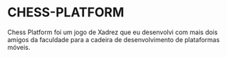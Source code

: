 # CHESS-PLATFORM
Chess Platform foi um jogo de Xadrez que eu desenvolvi com mais dois amigos da faculdade para a cadeira de desenvolvimento de plataformas móveis.
